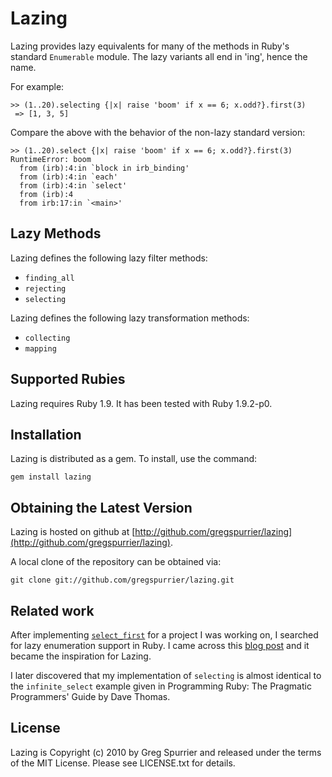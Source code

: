 # Lazing
Lazing provides lazy equivalents for many of the methods in Ruby's standard
`Enumerable` module.  The lazy variants all end in 'ing', hence the name.

For example:

    >> (1..20).selecting {|x| raise 'boom' if x == 6; x.odd?}.first(3)
     => [1, 3, 5]

Compare the above with the behavior of the non-lazy standard version:

    >> (1..20).select {|x| raise 'boom' if x == 6; x.odd?}.first(3)
    RuntimeError: boom
      from (irb):4:in `block in irb_binding'
      from (irb):4:in `each'
      from (irb):4:in `select'
      from (irb):4
      from irb:17:in `<main>'

## Lazy Methods
Lazing defines the following lazy filter methods:

* `finding_all`
* `rejecting`
* `selecting`

Lazing defines the following lazy transformation methods:

* `collecting`
* `mapping`

## Supported Rubies
Lazing requires Ruby 1.9.  It has been tested with Ruby 1.9.2-p0.

## Installation
Lazing is distributed as a gem.  To install, use the command:

    gem install lazing

## Obtaining the Latest Version
Lazing is hosted on github at
[http://github.com/gregspurrier/lazing](http://github.com/gregspurrier/lazing).

A local clone of the repository can be obtained via:

    git clone git://github.com/gregspurrier/lazing.git

## Related work
After implementing [`select_first`](http://blog.rujubu.com/articles/selecting-only-what-you-need)
for a project I was working on, I searched for lazy enumeration support in Ruby.
I came across this [blog post](http://www.michaelharrison.ws/weblog/?p=163) and
it became the inspiration for Lazing.

I later discovered that my implementation of `selecting` is almost identical
to the `infinite_select` example given in Programming Ruby: The Pragmatic
Programmers' Guide by Dave Thomas.

## License
Lazing is Copyright (c) 2010 by Greg Spurrier and released under the terms of
the MIT License. Please see LICENSE.txt for details.



